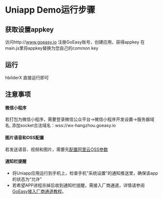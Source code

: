 # Uniapp Demo运行步骤


## 获取设置appkey
访问http://www.goeasy.io  注册GoEasy账号，创建应用，获得appkey
在main.js里将appkey替换为您自己的common key

## 运行
hbilderX 直接运行即可


## 注意事项

#### 微信小程序
若打包为微信小程序，需要登录微信公众平台->微信小程序开发设置->服务器域名,
添加socket合法域名：wss://wx-hangzhou.goeasy.io

#### 图片语音和OSS配置
若发送语音、视频和图片，需要先[配置阿里云OSS参数](https://docs.goeasy.io/2.x/im/message/media/alioss)

#### 通知栏提醒
* 将Uniapp应用运行到手机上，检查手机"系统设置"的通知推送里，确保该app的状态为“允许”
* 若希望APP进程杀掉后收到通知栏提醒，需接入厂商通道，详情请参阅[GoEasy接入厂商通道教程](https://docs.goeasy.io/2.x/common/notification/manufacturer_integration)。


